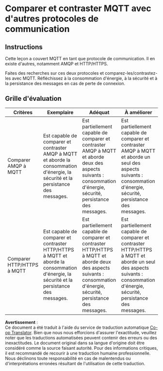 <!--
CO_OP_TRANSLATOR_METADATA:
{
  "original_hash": "0d4033cdd7b5b5475c63770102e38480",
  "translation_date": "2025-08-24T23:09:17+00:00",
  "source_file": "1-getting-started/lessons/4-connect-internet/assignment.md",
  "language_code": "fr"
}
-->
# Comparer et contraster MQTT avec d'autres protocoles de communication

## Instructions

Cette leçon a couvert MQTT en tant que protocole de communication. Il en existe d'autres, notamment AMQP et HTTP/HTTPS.

Faites des recherches sur ces deux protocoles et comparez-les/contrastez-les avec MQTT. Réfléchissez à la consommation d'énergie, à la sécurité et à la persistance des messages en cas de perte de connexion.

## Grille d'évaluation

| Critères | Exemplaire | Adéquat | À améliorer |
| -------- | ---------- | ------- | ----------- |
| Comparer AMQP à MQTT | Est capable de comparer et contraster AMQP à MQTT et aborde la consommation d'énergie, la sécurité et la persistance des messages. | Est partiellement capable de comparer et contraster AMQP à MQTT et aborde deux des aspects suivants : consommation d'énergie, sécurité, persistance des messages. | Est partiellement capable de comparer et contraster AMQP à MQTT et aborde un seul des aspects suivants : consommation d'énergie, sécurité, persistance des messages. |
| Comparer HTTP/HTTPS à MQTT | Est capable de comparer et contraster HTTP/HTTPS à MQTT et aborde la consommation d'énergie, la sécurité et la persistance des messages. | Est partiellement capable de comparer et contraster HTTP/HTTPS à MQTT et aborde deux des aspects suivants : consommation d'énergie, sécurité, persistance des messages. | Est partiellement capable de comparer et contraster HTTP/HTTPS à MQTT et aborde un seul des aspects suivants : consommation d'énergie, sécurité, persistance des messages. |

**Avertissement** :  
Ce document a été traduit à l'aide du service de traduction automatique [Co-op Translator](https://github.com/Azure/co-op-translator). Bien que nous nous efforcions d'assurer l'exactitude, veuillez noter que les traductions automatisées peuvent contenir des erreurs ou des inexactitudes. Le document original dans sa langue d'origine doit être considéré comme la source faisant autorité. Pour des informations critiques, il est recommandé de recourir à une traduction humaine professionnelle. Nous déclinons toute responsabilité en cas de malentendus ou d'interprétations erronées résultant de l'utilisation de cette traduction.